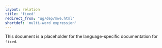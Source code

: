 ```yaml
---
layout: relation
title: 'fixed'
redirect_from: "ug/dep/mwe.html"
shortdef: 'multi-word expression'
---
```


This document is a placeholder for the language-specific documentation
for `fixed`.
